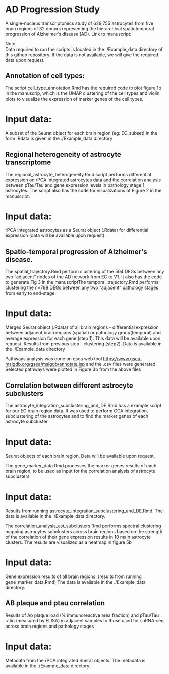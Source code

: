 # AD Progression Study
A single-nucleus transcriptomics study of 629,755 astrocytes from five brain regions of 32 donors representing the hierarchical spatiotemporal progression of Alzheimer’s disease (AD).
Link to manuscript: 

Note:  
Data required to run the scripts is located in the ./Example_data directory of this github repository. If the data is not available, we will give the required data upon request. 


## Annotation of cell types:
The script cell_type_annotation.Rmd has the required code to plot figure 1b in the manuscrip, which is the UMAP clustering of the cell types and violin plots to visualize the expression of marker genes of the cell types.

# Input data:
A subset of the Seurat object for each brain region (eg: EC_subset) in the form .Rdata is given in the ./Example_data directory


## Regional heterogeneity of astrocyte transcriptome
The regional_astrocyte_heterogeneity.Rmd script performs differential expression on rPCA integrated astrocytes data and the correlation analysis between pTau/Tau and gene expression levels in pathology stage 1 astrocytes. The script also has the code for visualizations of Figure 2 in the manuscript. 

# Input data:
rPCA integrated astrocytes as a Seurat object (.Rdata) for differential expression (data will be available upon request).


## Spatio-temporal progression of Alzheimer's disease. 
The spatial_trajectory.Rmd perform clustering of the 504 DEGs between any two “adjacent” nodes of the AD network from EC to V1. It also has the code to generate Fig 3 in the manuscriptThe temporal_trajectory.Rmd performs clustering the n=798 DEGs between any two “adjacent” pathology stages from early to end-stage. 

# Input data:
Merged Seurat object (.Rdata) of all brain regions - differential expression between adjacent brain regions (spatial) or pathology group(temporal) and average expression for each gene (step 1). This data will be available upon request.
Results from previous step - clustering (step2). Data is available in the ./Example_data directory

Pathways analysis was done on gsea web tool https://www.gsea-msigdb.org/gsea/msigdb/annotate.jsp  and the .csv files were generated. Selected pathways were plotted in Figure 3b from the above files


## Correlation between different astrocyte subclusters
The astrocyte_integration_subclustering_and_DE.Rmd has a example script for our EC brain region data. It was used to perform CCA integration, subclustering of the astrocytes and to find the marker genes of each astrocyte subcluster. 

# Input data: 
Seurat objects of each brain region. Data will be available upon request.

The gene_marker_data.Rmd processes the marker genes results of each brain region, to be used as input for the correlation analysis of astrocyte subclusters.

# Input data: 
Results from running astrocyte_integration_subclustering_and_DE.Rmd. The data is available in the ./Example_data directory. 

The correlation_analysis_ast_subclusters.Rmd performs spectral clustering mapping astrocytes subclusters across brain regions based on the strength of the correlation of their gene expression results in 10 main astrocyte clusters. The results are visualized as a heatmap in figure 5b

# Input data: 
Gene expression results of all brain regions. (results from running gene_marker_data.Rmd)  The data is available in the ./Example_data directory.

## AB plaque and ptau correlation

Results of Ab plaque load (% immunoreactive area fraction) and pTau/Tau ratio (measured by ELISA) in adjacent samples to those used for snRNA-seq across brain regions and pathology stages

# Input data: 
Metadata from the rPCA integrated Suerat objects. The metadata is available in the ./Example_data directory. 




